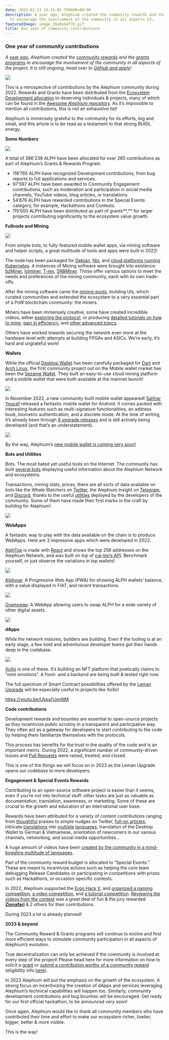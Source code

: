 ```yaml
---
date: 2023-01-13 16:15:05.799000+00:00
description: A year ago, Alephium created the community rewards and the grants programs
  to encourage the involvement of the community in all aspects of…
featuredImage: image_39a9eb4f78.gif
title: One year of community contributions
---
```


### **One year of community contributions**

_A_ <a href="https://medium.com/@alephium/introducing-community-rewards-f4638bbf14bf" class="markup--anchor markup--p-anchor" data-href="https://medium.com/@alephium/introducing-community-rewards-f4638bbf14bf" target="_blank"><em>year ago</em></a>_, Alephium created the_ <a href="https://github.com/alephium/community" class="markup--anchor markup--p-anchor" data-href="https://github.com/alephium/community" rel="noopener" target="_blank"><em>community rewards</em></a> _and the_ <a href="https://github.com/alephium/community/blob/master/Grant%26RewardProgram.md" class="markup--anchor markup--p-anchor" data-href="https://github.com/alephium/community/blob/master/Grant%26RewardProgram.md" rel="noopener" target="_blank"><em>grants programs</em></a> _to encourage the involvement of the community in all aspects of the project. It is still ongoing, head over to_ <a href="https://github.com/alephium/community/blob/master/Grant%26RewardProgram.md" class="markup--anchor markup--p-anchor" data-href="https://github.com/alephium/community/blob/master/Grant%26RewardProgram.md" rel="noopener" target="_blank"><em>GitHub and apply</em></a>_!_

![](image_39a9eb4f78.gif)

This is a retrospective of contributions by the Alephium community during 2022. Rewards and Grants have been distributed from the <a href="https://medium.com/@alephium/tokenomics-of-alephium-61d59b51029c" class="markup--anchor markup--p-anchor" data-href="https://medium.com/@alephium/tokenomics-of-alephium-61d59b51029c" target="_blank">Ecosystem Development allocation</a> to deserving individuals & projects, many of which can be found in the <a href="https://github.com/alephium/awesome-alephium" class="markup--anchor markup--p-anchor" data-href="https://github.com/alephium/awesome-alephium" rel="noopener" target="_blank">Awesome Alephium repository</a>. As it’s impossible to mention all contributions, this is not an exhaustive list!

Alephium is immensely grateful to the community for its efforts, big and small, and this article is to be read as a testament to that strong BUIDL energy.

**Some Numbers**

![](image_c04e27d5b9.jpg)

A total of 386’238 ALPH have been allocated for over 265 contributions as part of Alephium’s Grants & Rewards Program.

- <span id="31c2">118’765 ALPH have recognized Development contributions, from bug reports to full applications and services.</span>
- <span id="95fc">97’597 ALPH have been awarded to Community Engagement contributions, such as moderation and participation in social media channels, YouTube videos, blog articles, or translations.</span>
- <span id="e51a">54’876 ALPH have rewarded contributions in the Special Events category, for example, Hackathons and Contests.</span>
- <span id="86bb">115’000 ALPH have been distributed as part of grants**,** for larger projects contributing significantly to the ecosystem value growth.</span>

**Fullnode and Mining**

![](image_ff0db11227.jpg)

From simple bots, to fully-featured mobile wallet apps, via mining software and helper scripts, a great multitude of tools and apps were built in 2022!

The node has been packaged for <a href="https://projects.iabsis.com/projects/alephium-pkg/wiki/How_to_install_Alephium_with_packages" class="markup--anchor markup--p-anchor" data-href="https://projects.iabsis.com/projects/alephium-pkg/wiki/How_to_install_Alephium_with_packages" rel="noopener" target="_blank">Debian</a>, <a href="https://github.com/chloekek/alephium-nix" class="markup--anchor markup--p-anchor" data-href="https://github.com/chloekek/alephium-nix" rel="noopener" target="_blank">Nix</a>, and <a href="https://github.com/liuhongchao/alephium-stack" class="markup--anchor markup--p-anchor" data-href="https://github.com/liuhongchao/alephium-stack" rel="noopener" target="_blank">cloud platforms running Kubernetes</a>. 4 instances of Mining software were brought into existence: <a href="https://www.bzminer.com/" class="markup--anchor markup--p-anchor" data-href="https://www.bzminer.com/" rel="noopener" target="_blank">bzMiner</a>, <a href="https://lolminer.site/download/" class="markup--anchor markup--p-anchor" data-href="https://lolminer.site/download/" rel="noopener" target="_blank">lolminer</a>, <a href="https://trex-miner.com/" class="markup--anchor markup--p-anchor" data-href="https://trex-miner.com/" rel="noopener" target="_blank">T-rex</a>, <a href="https://www.srbminer.com/download.html" class="markup--anchor markup--p-anchor" data-href="https://www.srbminer.com/download.html" rel="noopener" target="_blank">SRBMiner</a>. Those offer various options to meet the needs and preferences of the mining community, each with its own trade-offs.

After the mining software came the <a href="https://docs.alephium.org/mining/pool-mining-guide#currently-known-and-active-pools" class="markup--anchor markup--p-anchor" data-href="https://docs.alephium.org/mining/pool-mining-guide#currently-known-and-active-pools" rel="noopener" target="_blank">mining-pools</a>, building UIs, which curated communities and extended the ecosystem to a very essential part of a PoW blockchain community: the miners.

Miners have been immensely creative, some have created incredible videos, either <a href="https://www.youtube.com/watch?v=y6m-5L8BD18" class="markup--anchor markup--p-anchor" data-href="https://www.youtube.com/watch?v=y6m-5L8BD18" rel="noopener" target="_blank">exploring the protocol</a>, or producing <a href="https://www.youtube.com/watch?v=2pA2JE9sbTY" class="markup--anchor markup--p-anchor" data-href="https://www.youtube.com/watch?v=2pA2JE9sbTY" rel="noopener" target="_blank">detailed tutorials on how to mine</a>, <a href="https://www.youtube.com/watch?v=-bFY1SvMqxc" class="markup--anchor markup--p-anchor" data-href="https://www.youtube.com/watch?v=-bFY1SvMqxc" rel="noopener" target="_blank">gain in efficiency</a>, and <a href="https://www.youtube.com/watch?v=mtEkSIQzNeg" class="markup--anchor markup--p-anchor" data-href="https://www.youtube.com/watch?v=mtEkSIQzNeg" rel="noopener" target="_blank">other advanced topics</a>.

Others have worked towards securing the network even more at the hardware level with attempts at building FPGAs and ASICs. We’re early, it’s hard and ungrateful work!

**Wallets**

While the official <a href="https://github.com/alephium/desktop-wallet" class="markup--anchor markup--p-anchor" data-href="https://github.com/alephium/desktop-wallet" rel="noopener" target="_blank">Desktop Wallet</a> has been carefully packaged for <a href="https://github.com/sahharYoucef/alephium_dart" class="markup--anchor markup--p-anchor" data-href="https://github.com/sahharYoucef/alephium_dart" rel="noopener" target="_blank">Dart</a> and <a href="https://aur.archlinux.org/packages/alephium-wallet-bin/" class="markup--anchor markup--p-anchor" data-href="https://aur.archlinux.org/packages/alephium-wallet-bin/" rel="noopener" target="_blank">Arch Linux</a>, the first community project out on the Mobile wallet market has been the <a href="https://sezame.app/" class="markup--anchor markup--p-anchor" data-href="https://sezame.app/" rel="noopener" target="_blank">Sezame Wallet</a>. They built an easy-to-use cloud mining platform and a mobile wallet that were both available at the mainnet launch!

![](image_4218c834bb.jpg)

In November 2022, a new community-built mobile wallet appeared! <a href="https://github.com/sahharYoucef/" class="markup--anchor markup--p-anchor" data-href="https://github.com/sahharYoucef/" rel="noopener" target="_blank">Sahhar Youcef</a> released a fantastic mobile wallet for Android. It comes packed with interesting features such as multi-signature functionalities, an address book, biometric authentication, and a discrete mode. At the time of writing, it’s already been through <a href="https://github.com/sahharYoucef/alephium_wallet/releases/latest" class="markup--anchor markup--p-anchor" data-href="https://github.com/sahharYoucef/alephium_wallet/releases/latest" rel="noopener" target="_blank">9 upgrade releases</a> and is still actively being developed (and that’s an understatement).

![](image_fbea3cc33f.gif)

By the way, Alephium’s <a href="https://medium.com/@alephium/the-front-end-leman-upgrade-948a98a3e2d" class="markup--anchor markup--p-anchor" data-href="https://medium.com/@alephium/the-front-end-leman-upgrade-948a98a3e2d" target="_blank">new mobile wallet is coming very soon!</a>

**Bots and Utilities**

Bots. The most hated yet useful tools on the Internet. The community has built <a href="https://github.com/alephium/awesome-alephium#bots" class="markup--anchor markup--p-anchor" data-href="https://github.com/alephium/awesome-alephium#bots" rel="noopener" target="_blank">several bots</a> displaying useful information about the Alephium Network and ecosystems.

Transactions, mining stats, prices, there are all sorts of data available on bots like the Whale Watchers on <a href="https://twitter.com/AlephiumWW" class="markup--anchor markup--p-anchor" data-href="https://twitter.com/AlephiumWW" rel="noopener" target="_blank">Twitter</a>, the Alephium Insight on <a href="https://t.me/alephiumin" class="markup--anchor markup--p-anchor" data-href="https://t.me/alephiumin" rel="noopener" target="_blank">Telegram</a>, and <a href="https://discord.gg/FWykwPPAd3" class="markup--anchor markup--p-anchor" data-href="https://discord.gg/FWykwPPAd3" rel="noopener" target="_blank">Discord</a>, thanks to the useful <a href="https://github.com/alephium/awesome-alephium#scripts" class="markup--anchor markup--p-anchor" data-href="https://github.com/alephium/awesome-alephium#scripts" rel="noopener" target="_blank">utilities</a> deployed by the developers of the community. Some of them have made their first marks in the craft by building for Alephium!

![](image_9c31b0d45d.jpg)

**WebApps**

A fantastic way to play with the data available on the chain is to produce WebApps. Here are 3 impressive apps which were developed in 2022:

<a href="https://github.com/WilhelmKallstrom/alph-top" class="markup--anchor markup--p-anchor" data-href="https://github.com/WilhelmKallstrom/alph-top" rel="noopener" target="_blank">AlphTop</a> is made with <a href="https://reactjs.org/" class="markup--anchor markup--p-anchor" data-href="https://reactjs.org/" rel="noopener" target="_blank">React</a> and shows the top 256 addresses on the Alephium Network, and was built on top of <a href="https://github.com/sven-hash/alephium-stats" class="markup--anchor markup--p-anchor" data-href="https://github.com/sven-hash/alephium-stats" rel="noopener" target="_blank">cgi-bin’s API</a>. Benchmark yourself, or just observe the variations in top wallets!

![](image_ccaa434b82.jpg)

<a href="https://github.com/WilhelmKallstrom/alphvue" class="markup--anchor markup--p-anchor" data-href="https://github.com/WilhelmKallstrom/alphvue" rel="noopener" target="_blank">Alphvue</a>: A Progressive Web App (PWA) for showing ALPH wallets’ balance, with a value displayed in FIAT, and recent transactions.

![](image_177ee04ca3.jpg)

<a href="https://gramswap.app/" class="markup--anchor markup--p-anchor" data-href="https://gramswap.app/" rel="noopener" target="_blank">Gramswap</a>: A WebApp allowing users to swap ALPH for a wide variety of other digital assets.

![](image_6c5f3802da.jpg)

**dApps**

While the network matures, builders are building. Even if the tooling is at an early stage, a few bold and adventurous developer teams got their hands deep in the codebase.

![](image_dca2e257a2.jpg)

<a href="https://xoxo.art/" class="markup--anchor markup--p-anchor" data-href="https://xoxo.art/" rel="noopener" target="_blank">XoXo</a> is one of these. It’s building an NFT platform that poetically claims to “mint emotions”. A front- and a backend are being built & tested right now.

The full spectrum of Smart Contract possibilities offered by the <a href="https://medium.com/@alephium/announcing-the-leman-network-upgrade-c01a81e65f0e" class="markup--anchor markup--p-anchor" data-href="https://medium.com/@alephium/announcing-the-leman-network-upgrade-c01a81e65f0e" target="_blank">Leman Upgrade</a> will be especially useful to projects like XoXo!

<a href="https://youtu.be/UkpsI1JenNM" class="markup--anchor markup--p-anchor" data-href="https://youtu.be/UkpsI1JenNM" rel="noopener" target="_blank">https://youtu.be/UkpsI1JenNM</a>

**Code contributions**

Development rewards and bounties are essential to open-source projects as they incentivize public scrutiny in a transparent and participative way. They often act as a gateway for developers to start contributing to the code by helping them familiarize themselves with the protocols.

This process has benefits for the trust in the quality of the code and is an important metric. During 2022, a significant number of community-driven Issues and <a href="https://github.com/search?q=org%3Aalephium+is%3Aissue+created%3A%3E%3D2021-12-09+label%3AALPH-5%2CALPH-10%2CALPH-15%2CALPH-20%2CALPH-25%2CALPH-30%2CALPH-35%2CALPH-40%2CALPH-45%2CALPH-50%2CALPH-60%2CALPH-70%2CALPH-75%2CALPH-80%2CALPH-90%2CALPH-100%2CALPH-150%2CALPH-200%2CALPH-250%2CALPH-300%2CALPH-400%2CALPH-500%2CALPH-1000%2CALPH-1500%2CALPH-2000%2CALPH-5000" class="markup--anchor markup--p-anchor" data-href="https://github.com/search?q=org%3Aalephium+is%3Aissue+created%3A%3E%3D2021-12-09+label%3AALPH-5%2CALPH-10%2CALPH-15%2CALPH-20%2CALPH-25%2CALPH-30%2CALPH-35%2CALPH-40%2CALPH-45%2CALPH-50%2CALPH-60%2CALPH-70%2CALPH-75%2CALPH-80%2CALPH-90%2CALPH-100%2CALPH-150%2CALPH-200%2CALPH-250%2CALPH-300%2CALPH-400%2CALPH-500%2CALPH-1000%2CALPH-1500%2CALPH-2000%2CALPH-5000" rel="noopener" target="_blank">Pull Requests</a> were raised, treated, and closed.

This is one of the things we will focus on in 2023 as the Leman Upgrade opens our codebase to more developers.

**Engagement & Special Events Rewards**

Contributing to an open-source software project is easier than it seems, even if you’re not into technical stuff: other tasks are just as valuable as documentation, translation, awareness, or marketing. Some of these are crucial to the growth and education of an international user base.

Rewards have been attributed for a variety of content contributions ranging from <a href="https://twitter.com/CryptoBlock177/status/1602903695242452992" class="markup--anchor markup--p-anchor" data-href="https://twitter.com/CryptoBlock177/status/1602903695242452992" rel="noopener" target="_blank">thoughtful</a> praises to simple nudges on Twitter, <a href="https://medium.com/digital-thai-valley/mining-%E0%B8%82%E0%B8%B8%E0%B8%94-eth-alph-%E0%B8%9E%E0%B8%A3%E0%B9%89%E0%B8%AD%E0%B8%A1%E0%B8%81%E0%B8%B1%E0%B8%99-2-%E0%B9%80%E0%B8%AB%E0%B8%A3%E0%B8%B5%E0%B8%A2%E0%B8%8D%E0%B9%83%E0%B8%99%E0%B9%80%E0%B8%A7%E0%B8%A5%E0%B8%B2%E0%B9%80%E0%B8%94%E0%B8%B5%E0%B8%A2%E0%B8%A7%E0%B8%81%E0%B8%B1%E0%B8%99-window-t-rex-2miners-herominers-c89af6049879" class="markup--anchor markup--p-anchor" data-href="https://medium.com/digital-thai-valley/mining-%E0%B8%82%E0%B8%B8%E0%B8%94-eth-alph-%E0%B8%9E%E0%B8%A3%E0%B9%89%E0%B8%AD%E0%B8%A1%E0%B8%81%E0%B8%B1%E0%B8%99-2-%E0%B9%80%E0%B8%AB%E0%B8%A3%E0%B8%B5%E0%B8%A2%E0%B8%8D%E0%B9%83%E0%B8%99%E0%B9%80%E0%B8%A7%E0%B8%A5%E0%B8%B2%E0%B9%80%E0%B8%94%E0%B8%B5%E0%B8%A2%E0%B8%A7%E0%B8%81%E0%B8%B1%E0%B8%99-window-t-rex-2miners-herominers-c89af6049879" target="_blank">full-on articles</a>, intricate <a href="https://sourled.medium.com/alephiumun-geli%C5%9Ftirme-zaman%C4%B1-%C3%B6zeti-8930039f1303" class="markup--anchor markup--p-anchor" data-href="https://sourled.medium.com/alephiumun-geli%C5%9Ftirme-zaman%C4%B1-%C3%B6zeti-8930039f1303" rel="noopener" target="_blank">translations</a> into <a href="https://medium.com/@alephium-pt/bem-vindos-ao-alephium-alph-3805f3c1e76d" class="markup--anchor markup--p-anchor" data-href="https://medium.com/@alephium-pt/bem-vindos-ao-alephium-alph-3805f3c1e76d" target="_blank">multiple</a> <a href="https://medium.com/@Oheka/annonce-de-la-mise-%C3%A0-jour-leman-55955594724c" class="markup--anchor markup--p-anchor" data-href="https://medium.com/@Oheka/annonce-de-la-mise-%C3%A0-jour-leman-55955594724c" target="_blank">languages</a>, translation of the Desktop Wallet to German & Vietnamese, orientation of newcomers in our various channels, networking, and social media opportunities…

A huge amount of videos have been <a href="https://www.youtube.com/@alephium/playlists" class="markup--anchor markup--p-anchor" data-href="https://www.youtube.com/@alephium/playlists" rel="noopener" target="_blank">created by the community in a mind-boggling multitude of languages</a>.

Part of the community reward budget is allocated to “Special Events.” These are meant to incentivize actions such as helping the core team debugging Release Candidates or participating in competitions with prizes such as Hackathons, or occasion-specific contests.

In 2022, Alephium supported the <a href="https://ergoplatform.org/en/blog/ErgoHack-5-Results/" class="markup--anchor markup--p-anchor" data-href="https://ergoplatform.org/en/blog/ErgoHack-5-Results/" rel="noopener" target="_blank">Ergo Hack V</a>, and <a href="https://medium.com/@alephium/alephium-naming-competition-c1b736797461" class="markup--anchor markup--p-anchor" data-href="https://medium.com/@alephium/alephium-naming-competition-c1b736797461" target="_blank">organized a naming competition</a>, <a href="https://medium.com/@alephium/contest-for-all-video-creators-e777f2619596" class="markup--anchor markup--p-anchor" data-href="https://medium.com/@alephium/contest-for-all-video-creators-e777f2619596" target="_blank">a video competition</a>, and <a href="https://medium.com/@alephium/alephium-flux-tutorial-contest-81054caf926" class="markup--anchor markup--p-anchor" data-href="https://medium.com/@alephium/alephium-flux-tutorial-contest-81054caf926" target="_blank">a tutorial competition</a>. <a href="https://medium.com/@alephium/and-the-winners-of-the-video-creation-contest-are-f51ca8e5c28d" class="markup--anchor markup--p-anchor" data-href="https://medium.com/@alephium/and-the-winners-of-the-video-creation-contest-are-f51ca8e5c28d" target="_blank">Reviewing the videos from the contest</a> was a great deal of fun & the jury rewarded <a href="https://youtu.be/_2S_BAHf3b8" class="markup--anchor markup--p-anchor" data-href="https://youtu.be/_2S_BAHf3b8" rel="noopener" target="_blank"><strong>Zionafari</strong></a> & 2 others for their contributions.

During 2023 a lot is already planned!

**2023 & beyond**

The Community Reward & Grants programs will continue to evolve and find more efficient ways to stimulate community participation in all aspects of Alephium’s evolution.

True decentralization can only be achieved if the community is involved at every step of the project! Please head here for more information on how to solicit a <a href="https://github.com/alephium/community/blob/master/Grant%26RewardProgram.md" class="markup--anchor markup--p-anchor" data-href="https://github.com/alephium/community/blob/master/Grant%26RewardProgram.md" rel="noopener" target="_blank">grant</a> or <a href="https://docs.google.com/forms/d/e/1FAIpQLSeaSouXl-Hwd_lZohwgysqk-8whc9bydHuVpSCr1C6IoDHuoA/viewform?usp=send_form" class="markup--anchor markup--p-anchor" data-href="https://docs.google.com/forms/d/e/1FAIpQLSeaSouXl-Hwd_lZohwgysqk-8whc9bydHuVpSCr1C6IoDHuoA/viewform?usp=send_form" rel="noopener" target="_blank">submit a contribution worthy of a community reward</a> (eligibility info <a href="https://github.com/alephium/community" class="markup--anchor markup--p-anchor" data-href="https://github.com/alephium/community" rel="noopener" target="_blank">here</a>).

In 2023 Alephium will put the emphasis on the growth of the ecosystem. A strong focus on incentivizing the creation of dApps and services leveraging Alephium’s technical capabilities will happen too. Similarly, community development contributions and bug bounties will be encouraged. Get ready for our first official hackathon, to be announced very soon!

Once again, Alephium would like to thank all community members who have contributed their time and effort to make our ecosystem richer, livelier, bigger, better & more visible.

This is the way!
